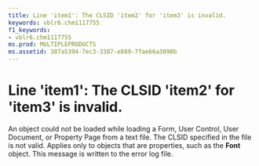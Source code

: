 ```yaml
---
title: Line 'item1': The CLSID 'item2' for 'item3' is invalid.
keywords: vblr6.chm1117755
f1_keywords:
- vblr6.chm1117755
ms.prod: MULTIPLEPRODUCTS
ms.assetid: 387a5394-7ec3-3387-e889-7fae66a3090b
---
```



# Line 'item1': The CLSID 'item2' for 'item3' is invalid.

An object could not be loaded while loading a Form, User Control, User Document, or Property Page from a text file. The CLSID specified in the file is not valid. Applies only to objects that are properties, such as the  **Font** object. This message is written to the error log file.


